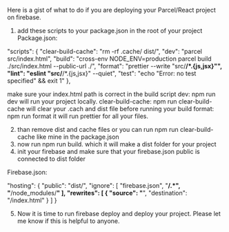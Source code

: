 Here is a gist of what to do if you are deploying your Parcel/React project on firebase. 
1. add these scripts to your package.json in the root of your project 
Package.json:

"scripts": {
    "clear-build-cache": "rm -rf .cache/ dist/",
    "dev": "parcel src/index.html",
    "build": "cross-env NODE_ENV=production parcel build ./src/index.html --public-url ./",
    "format": "prettier --write \"src/**/*.{js,jsx}\"",
    "lint": "eslint \"src/**/*.{js,jsx}\" --quiet",
    "test": "echo \"Error: no test specified\" && exit 1"
  },
  
  make sure your index.html path is correct in the build script 
  dev: npm run dev will run your project locally. 
  clear-build-cache: npm run clear-build-cache will clear your .cach and dist file before running your build 
  format: npm run format it will run prettier for all your files.
  
  2. than remove dist and cache files or you can run npm run clear-build-cache like mine in the package.json
  3. now run npm run build. which it will make a dist folder for your project 
  4. init your firebase and make sure that your firebase.json public is connected to dist folder
  
  Firebase.json:
  
  "hosting": {
    "public": "dist/",
    "ignore": [
      "firebase.json",
      "**/.*",
      "**/node_modules/**"
    ],
    "rewrites": [
      {
        "source": "**",
        "destination": "/index.html"
      }
    ]
  }
  
  5. Now it is time to run firebase deploy and deploy your project. 
  Please let me know if this is helpful to anyone. 
  
  